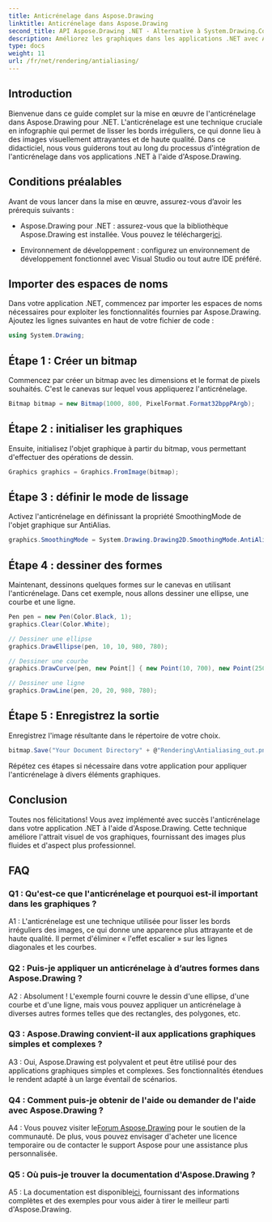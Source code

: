 ```yaml
---
title: Anticrénelage dans Aspose.Drawing
linktitle: Anticrénelage dans Aspose.Drawing
second_title: API Aspose.Drawing .NET - Alternative à System.Drawing.Common
description: Améliorez les graphiques dans les applications .NET avec Aspose.Drawing. Implémentez l’anticrénelage pour des bords lisses. Suivez notre guide étape par étape.
type: docs
weight: 11
url: /fr/net/rendering/antialiasing/
---
```

## Introduction

Bienvenue dans ce guide complet sur la mise en œuvre de l'anticrénelage dans Aspose.Drawing pour .NET. L'anticrénelage est une technique cruciale en infographie qui permet de lisser les bords irréguliers, ce qui donne lieu à des images visuellement attrayantes et de haute qualité. Dans ce didacticiel, nous vous guiderons tout au long du processus d'intégration de l'anticrénelage dans vos applications .NET à l'aide d'Aspose.Drawing.

## Conditions préalables

Avant de vous lancer dans la mise en œuvre, assurez-vous d’avoir les prérequis suivants :

-  Aspose.Drawing pour .NET : assurez-vous que la bibliothèque Aspose.Drawing est installée. Vous pouvez le télécharger[ici](https://releases.aspose.com/drawing/net/).

- Environnement de développement : configurez un environnement de développement fonctionnel avec Visual Studio ou tout autre IDE préféré.

## Importer des espaces de noms

Dans votre application .NET, commencez par importer les espaces de noms nécessaires pour exploiter les fonctionnalités fournies par Aspose.Drawing. Ajoutez les lignes suivantes en haut de votre fichier de code :

```csharp
using System.Drawing;
```

## Étape 1 : Créer un bitmap

Commencez par créer un bitmap avec les dimensions et le format de pixels souhaités. C'est le canevas sur lequel vous appliquerez l'anticrénelage.

```csharp
Bitmap bitmap = new Bitmap(1000, 800, PixelFormat.Format32bppPArgb);
```

## Étape 2 : initialiser les graphiques

Ensuite, initialisez l'objet graphique à partir du bitmap, vous permettant d'effectuer des opérations de dessin.

```csharp
Graphics graphics = Graphics.FromImage(bitmap);
```

## Étape 3 : définir le mode de lissage

Activez l'anticrénelage en définissant la propriété SmoothingMode de l'objet graphique sur AntiAlias.

```csharp
graphics.SmoothingMode = System.Drawing.Drawing2D.SmoothingMode.AntiAlias;
```

## Étape 4 : dessiner des formes

Maintenant, dessinons quelques formes sur le canevas en utilisant l'anticrénelage. Dans cet exemple, nous allons dessiner une ellipse, une courbe et une ligne.

```csharp
Pen pen = new Pen(Color.Black, 1);
graphics.Clear(Color.White);

// Dessiner une ellipse
graphics.DrawEllipse(pen, 10, 10, 980, 780);

// Dessiner une courbe
graphics.DrawCurve(pen, new Point[] { new Point(10, 700), new Point(250, 500), new Point(500, 10), new Point(750, 500), new Point(990, 700) });

// Dessiner une ligne
graphics.DrawLine(pen, 20, 20, 980, 780);
```

## Étape 5 : Enregistrez la sortie

Enregistrez l'image résultante dans le répertoire de votre choix.

```csharp
bitmap.Save("Your Document Directory" + @"Rendering\Antialiasing_out.png");
```

Répétez ces étapes si nécessaire dans votre application pour appliquer l'anticrénelage à divers éléments graphiques.

## Conclusion

Toutes nos félicitations! Vous avez implémenté avec succès l'anticrénelage dans votre application .NET à l'aide d'Aspose.Drawing. Cette technique améliore l'attrait visuel de vos graphiques, fournissant des images plus fluides et d'aspect plus professionnel.

## FAQ

### Q1 : Qu'est-ce que l'anticrénelage et pourquoi est-il important dans les graphiques ?

A1 : L'anticrénelage est une technique utilisée pour lisser les bords irréguliers des images, ce qui donne une apparence plus attrayante et de haute qualité. Il permet d'éliminer « l'effet escalier » sur les lignes diagonales et les courbes.

### Q2 : Puis-je appliquer un anticrénelage à d’autres formes dans Aspose.Drawing ?

A2 : Absolument ! L'exemple fourni couvre le dessin d'une ellipse, d'une courbe et d'une ligne, mais vous pouvez appliquer un anticrénelage à diverses autres formes telles que des rectangles, des polygones, etc.

### Q3 : Aspose.Drawing convient-il aux applications graphiques simples et complexes ?

A3 : Oui, Aspose.Drawing est polyvalent et peut être utilisé pour des applications graphiques simples et complexes. Ses fonctionnalités étendues le rendent adapté à un large éventail de scénarios.

### Q4 : Comment puis-je obtenir de l'aide ou demander de l'aide avec Aspose.Drawing ?

 A4 : Vous pouvez visiter le[Forum Aspose.Drawing](https://forum.aspose.com/c/diagram/17) pour le soutien de la communauté. De plus, vous pouvez envisager d'acheter une licence temporaire ou de contacter le support Aspose pour une assistance plus personnalisée.

### Q5 : Où puis-je trouver la documentation d'Aspose.Drawing ?

 A5 : La documentation est disponible[ici](https://reference.aspose.com/drawing/net/), fournissant des informations complètes et des exemples pour vous aider à tirer le meilleur parti d'Aspose.Drawing.
